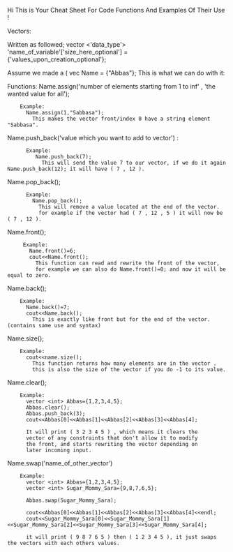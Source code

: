 Hi This is Your Cheat Sheet For Code Functions And Examples Of Their Use !


Vectors:

  Written as followed; 
    vector <'data_type'> 'name_of_variable'['size_here_optional'] = {'values_upon_creation_optional'};

  Assume we made a ( vec <string> Name = {"Abbas"};
    This is what we can do with it:

 Functions:
    Name.assign('number of elements starting from 1 to inf' , 'the wanted value for all');

        Example:
          Name.assign(1,"Sabbasa");
            This makes the vector front/index 0 have a string element "Sabbasa".
            
   Name.push_back('value which you want to add to vector') : 
     
          Example:
             Name.push_back(7); 
               This will send the value 7 to our vector, if we do it again Name.push_back(12); it will have ( 7 , 12 ).
   
   Name.pop_back();
            
          Example:
            Name.pop_back();
              This will remove a value located at the end of the vector.
              for example if the vector had ( 7 , 12 , 5 ) it will now be ( 7 , 12 ).

   Name.front();

         Example:
           Name.front()=6;
           cout<<Name.front();
             This function can read and rewrite the front of the vector,
             for example we can also do Name.front()=0; and now it will be equal to zero.
  Name.back();

        Example:
          Name.back()=7;
          cout<<Name.back();
            This is exactly like front but for the end of the vector. (contains same use and syntax)
            
  Name.size();

        Example:
          cout<<name.size();
            This function returns how many elements are in the vector .
            this is also the size of the vector if you do -1 to its value.

  Name.clear();

        Example:
          vector <int> Abbas={1,2,3,4,5};
          Abbas.clear();
          Abbas.push_back(3);
          cout<<Abbas[0]<<Abbas[1]<<Abbas[2]<<Abbas[3]<<Abbas[4];

          It will print ( 3 2 3 4 5 ) , which means it clears the 
          vector of any constraints that don't allow it to modify 
          the front, and starts rewriting the vector depending on 
          later incoming input.

  Name.swap('name_of_other_vector')

        Example:
          vector <int> Abbas={1,2,3,4,5};
          vector <int> Sugar_Mommy_Sara={9,8,7,6,5};
          
          Abbas.swap(Sugar_Mommy_Sara);
          
          cout<<Abbas[0]<<Abbas[1]<<Abbas[2]<<Abbas[3]<<Abbas[4]<<endl;
          cout<<Sugar_Mommy_Sara[0]<<Sugar_Mommy_Sara[1]<<Sugar_Mommy_Sara[2]<<Sugar_Mommy_Sara[3]<<Sugar_Mommy_Sara[4];

          it will print ( 9 8 7 6 5 ) then ( 1 2 3 4 5 ), it just swaps the vectors with each others values.
  
